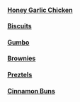 #### [Honey Garlic Chicken](./honey-garlic-chicken.md)

#### [Biscuits](./biscuits.md)

#### [Gumbo](./gumbo.md)

#### [Brownies](./brownies.md)

#### [Preztels](./pretzels.md)

#### [Cinnamon Buns](./cinnamon-buns.md)
